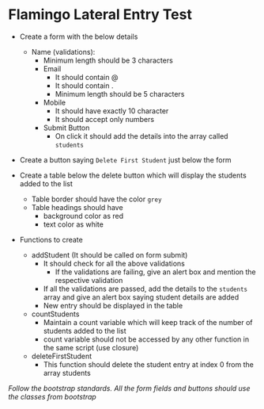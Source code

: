 # Flamingo Lateral Entry Test

 - Create a form with the below details 
	 - Name (validations): 
		 - Minimum length should be 3 characters
		 - Email
			 -  It should contain @ 
			 - It should contain .
			 - Minimum length should be 5 characters
		 - Mobile 
			 - It should have exactly 10 character
			 - It should accept only numbers 
		 - Submit Button 
			 - On click it should add the details into the array called `students` 

- Create a button saying `Delete First Student` just below the form 

- Create a table below the delete button which will display the students added to the list 
    - Table border should have the color `grey`
    - Table headings should have 
	    - background color as red
        - text color as white 

- Functions to create 
    - addStudent (It should be called on form submit)
        - It should check for all the above validations
            - If the validations are failing, give an alert box and mention the respective validation 
        - If all the validations are passed, add the details to the `students` array and give an alert box saying student details are added 
        - New entry should be displayed in the table 
    - countStudents 
        - Maintain a count variable which will keep track of the number of students added to the list
         - count variable should not be accessed by any other function in the same script (use closure)  
    - deleteFirstStudent
        - This function should delete the student entry at index 0 from the array students 

*Follow the bootstrap standards. All the form fields and buttons should use the classes from bootstrap*
